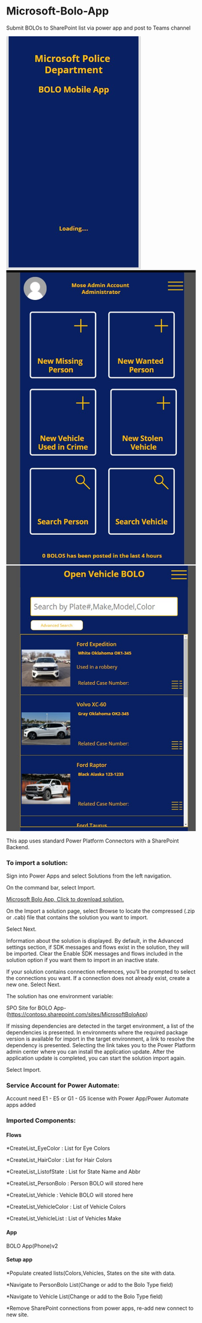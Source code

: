 # Microsoft-Bolo-App

Submit BOLOs to SharePoint list via power app and post to Teams channel

![Screenshot](https://github.com/MSPFE2019/Microsoft-Bolo-App/blob/main/Loading_BOLO_App.jpg)
![Screenshot](https://github.com/MSPFE2019/Microsoft-Bolo-App/blob/main/Main%20Screen.jpg)
![Screenshot](https://github.com/MSPFE2019/Microsoft-Bolo-App/blob/main/SearchVehicle.jpg)


This app uses standard Power Platform Connectors with a SharePoint Backend.

### To import a solution:

Sign into Power Apps and select Solutions from the left navigation.

On the command bar, select Import.

[Microsoft Bolo App, Click to download solution.](https://github.com/MSPFE2019/Microsoft-Bolo-App/blob/main/MicrosoftBOLOApp_1_0_0_4.zip)

On the Import a solution page, select Browse to locate the compressed (.zip or .cab) file that contains the solution you want to import.

Select Next.

Information about the solution is displayed. By default, in the Advanced settings section, if SDK messages and flows exist in the solution, they will be imported. Clear the Enable SDK messages and flows included in the solution option if you want them to import in an inactive state.

If your solution contains connection references, you’ll be prompted to select the connections you want. If a connection does not already exist, create a new one. Select Next.

The solution has one environment variable:

SPO Site for BOLO App- (https://contoso.sharepoint.com/sites/MicrosoftBoloApp)



If missing dependencies are detected in the target environment, a list of the dependencies is presented. In environments where the required package version is available for import in the target environment, a link to resolve the dependency is presented. Selecting the link takes you to the Power Platform admin center where you can install the application update. After the application update is completed, you can start the solution import again.

Select Import.


### Service Account for Power Automate:
Account need E1 - E5 or G1 - G5 license with Power App/Power Automate apps added


### Imported Components:
#### Flows
*CreateList_EyeColor : List for Eye Colors

*CreateList_HairColor : List for Hair Colors

*CreateList_ListofState : List for State Name and Abbr

*CreateList_PersonBolo : Person BOLO will stored here

*CreateList_Vehicle : Vehicle BOLO will stored here

*CreateList_VehicleColor : List of Vehicle Colors

*CreateList_VehicleList : List of Vehicles Make

#### App
BOLO App(Phone)v2


#### Setup app

*Populate created lists(Colors,Vehicles, States on the site with data.

*Navigate to PersonBolo List(Change or add to the Bolo Type field)

*Navigate to Vehicle List(Change or add to the Bolo Type field)

*Remove SharePoint connections from power apps, re-add new connect to new site.
